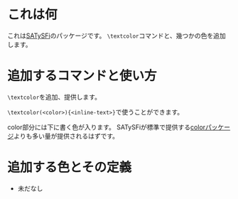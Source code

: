 # これは何
これは[SATySFi](https://github.com/gfngfn/satysfi)のパッケージです。
`\textcolor`コマンドと、幾つかの色を追加します。

# 追加するコマンドと使い方
`\textcolor`を追加、提供します。

`\textcolor(<color>){<inline-text>}`で使うことができます。

color部分には下に書く色が入ります。
SATySFiが標準で提供する[colorパッケージ](https://github.com/gfngfn/SATySFi/blob/master/lib-satysfi/dist/packages/color.satyh)よりも多い量が提供されるはずです。

# 追加する色とその定義
- 未だなし